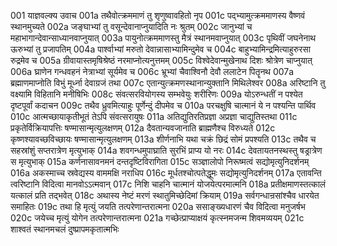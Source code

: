 001  	याज्ञवल्क्य उवाच
001a	तथैवोत्क्रममाणं तु शृणुष्वावहितो नृप
001c	पद्भ्यामुत्क्रममाणस्य वैष्णवं स्थानमुच्यते
002a	जङ्घाभ्यां तु वसून्देवानाप्नुयादिति नः श्रुतम्
002c	जानुभ्यां च महाभागान्देवान्साध्यानवाप्नुयात्
003a	पायुनोत्क्रममाणस्तु मैत्रं स्थानमवाप्नुयात्
003c	पृथिवीं जघनेनाथ ऊरुभ्यां तु प्रजापतिम्
004a	पार्श्वाभ्यां मरुतो देवान्नासाभ्यामिन्दुमेव च
004c	बाहुभ्यामिन्द्रमित्याहुरुरसा रुद्रमेव च
005a	ग्रीवायास्तमृषिश्रेष्ठं नरमाप्नोत्यनुत्तमम्
005c	विश्वेदेवान्मुखेनाथ दिशः श्रोत्रेण चाप्नुयात्
006a	घ्राणेन गन्धवहनं नेत्राभ्यां सूर्यमेव च
006c	भ्रूभ्यां चैवाश्विनौ देवौ ललाटेन पितॄनथ
007a	ब्रह्माणमाप्नोति विभुं मूर्ध्ना देवाग्रजं तथा
007c	एतान्युत्क्रमणस्थानान्युक्तानि मिथिलेश्वर
008a	अरिष्टानि तु वक्ष्यामि विहितानि मनीषिभिः
008c	संवत्सरवियोगस्य सम्भवेयुः शरीरिणः
009a	योऽरुन्धतीं न पश्येत दृष्टपूर्वां कदाचन
009c	तथैव ध्रुवमित्याहुः पूर्णेन्दुं दीपमेव च
010a	परचक्षुषि चात्मानं ये न पश्यन्ति पार्थिव
010c	आत्मच्छायाकृतीभूतं तेऽपि संवत्सरायुषः
011a	अतिद्युतिरतिप्रज्ञा अप्रज्ञा चाद्युतिस्तथा
011c	प्रकृतेर्विक्रियापत्तिः षण्मासान्मृत्युलक्षणम्
012a	दैवतान्यवजानाति ब्राह्मणैश्च विरुध्यते
012c	कृष्णश्यावच्छविच्छायः षण्मासान्मृत्युलक्षणम्
013a	शीर्णनाभि यथा चक्रं छिद्रं सोमं प्रपश्यति
013c	तथैव च सहस्रांशुं सप्तरात्रेण मृत्युभाक्
014a	शवगन्धमुपाघ्राति सुरभिं प्राप्य यो नरः
014c	देवतायतनस्थस्तु षड्रात्रेण स मृत्युभाक्
015a	कर्णनासावनमनं दन्तदृष्टिविरागिता
015c	सञ्ज्ञालोपो निरूष्मत्वं सद्योमृत्युनिदर्शनम्
016a	अकस्माच्च स्रवेद्यस्य वाममक्षि नराधिप
016c	मूर्धतश्चोत्पतेद्धूमः सद्योमृत्युनिदर्शनम्
017a	एतावन्ति त्वरिष्टानि विदित्वा मानवोऽऽत्मवान्
017c	निशि चाहनि चात्मानं योजयेत्परमात्मनि
018a	प्रतीक्षमाणस्तत्कालं यत्कालं प्रति तद्भवेत्
018c	अथास्य नेष्टं मरणं स्थातुमिच्छेदिमां क्रियाम्
019a	सर्वगन्धान्रसांश्चैव धारयेत समाहितः
019c	तथा हि मृत्युं जयति तत्परेणान्तरात्मना
020a	ससाङ्ख्यधारणं चैव विदित्वा मनुजर्षभ
020c	जयेच्च मृत्युं योगेन तत्परेणान्तरात्मना
021a	गच्छेत्प्राप्याक्षयं कृत्स्नमजन्म शिवमव्ययम्
021c	शाश्वतं स्थानमचलं दुष्प्रापमकृतात्मभिः





